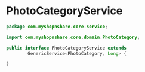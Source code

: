 # PhotoCategoryService

```java
package com.myshopnshare.core.service;

import com.myshopnshare.core.domain.PhotoCategory;

public interface PhotoCategoryService extends
		GenericService<PhotoCategory, Long> {

}
```
